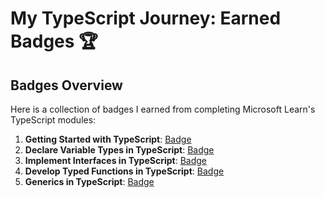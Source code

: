 # My TypeScript Journey: Earned Badges 🏆

## Badges Overview

Here is a collection of badges I earned from completing Microsoft Learn's TypeScript modules:

1. **Getting Started with TypeScript**: [Badge](https://learn.microsoft.com/en-us/users/sunlaa-4038/achievements/7ewf644z)
2. **Declare Variable Types in TypeScript**: [Badge](https://learn.microsoft.com/en-us/users/sunlaa-4038/achievements/8rg9l7lw)
3. **Implement Interfaces in TypeScript**: [Badge](https://learn.microsoft.com/en-us/users/sunlaa-4038/achievements/yvha644r)
4. **Develop Typed Functions in TypeScript**: [Badge](https://learn.microsoft.com/en-us/users/sunlaa-4038/achievements/fzuyn3gx)
6. **Generics in TypeScript**: [Badge](https://learn.microsoft.com/en-us/users/sunlaa-4038/achievements/hygry9j8)